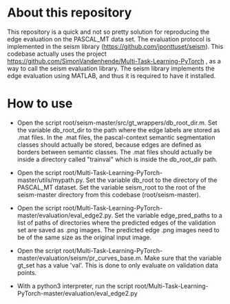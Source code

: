 # About this repository

This repository is a quick and not so pretty solution for reproducing the edge evaluation on the PASCAL_MT data set. The evaluation protocol is implemented in the seism library (https://github.com/jponttuset/seism). This codebase actually uses the project https://github.com/SimonVandenhende/Multi-Task-Learning-PyTorch , as a way to call the seism evaluation library. The seism library implements the edge evaluation using MATLAB, and thus it is required to have it installed.

# How to use

* Open the script root/seism-master/src/gt_wrappers/db_root_dir.m. Set the variable db_root_dir to the path where the edge labels are stored as .mat files. In the .mat files, the pascal-context semantic segmentation classes should actually be stored, because edges are defined as borders between semantic classes. The .mat files should actually be inside a directory called "trainval" which is inside the db_root_dir path. 

* Open the script root/Multi-Task-Learning-PyTorch-master/utils/mypath.py. Set the variable db_root to the directory of the PASCAL_MT dataset. Set the variable seism_root to the root of the seism-master directory from this codebase (root/seism-master).

* Open the script root/Multi-Task-Learning-PyTorch-master/evaluation/eval_edge2.py. Set the variable edge_pred_paths to a list of paths of directories where the predicted edges of the validation set are saved as .png images. The predicted edge .png images need to be of the same size as the original input image.

* Open the script root/Multi-Task-Learning-PyTorch-master/evaluation/seism/pr_curves_base.m. Make sure that the variable gt_set has a value 'val'. This is done to only evaluate on validation data points.

* With a python3 interpreter, run the script root/Multi-Task-Learning-PyTorch-master/evaluation/eval_edge2.py 

